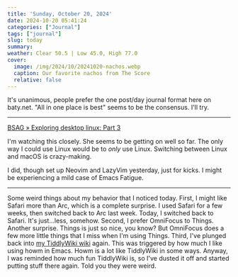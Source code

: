 ```yaml
---
title: 'Sunday, October 20, 2024'
date: 2024-10-20 05:41:24
categories: ["Journal"]
tags: ["journal"]
slug: today
summary: 
weather: Clear 50.5 | Low 45.0, High 77.0
cover: 
  image: /img/2024/10/20241020-nachos.webp
  caption: Our favorite nachos from The Score
  relative: false
---
```



It's unanimous, people prefer the one post/day journal format here on baty.net. "All in one place is best" seems to be the consensus. I'll try.

----

[BSAG » Exploring desktop linux: Part 3](https://www.rousette.org.uk/archives/exploring-desktop-linux-p3/)

I'm watching this closely. She seems to be getting on well so far. The only way I could use Linux would be to _only_ use Linux. Switching between Linux and macOS is crazy-making. 

I did, though set up Neovim and LazyVim yesterday, just for kicks. I might be experiencing a mild case of Emacs Fatigue.

----

Some weird things about my behavior that I noticed today. First, I might like Safari more than Arc, which is a complete surprise. I used Safari for a few weeks, then switched back to Arc last week. Today, I switched back to Safari. It's just...less, somehow. Second, I prefer OmniFocus to Things. Another surprise. Things is just so nice, you know? But OmniFocus does a few more little things that I miss when I'm using Things. Third, I've plunged back into [my TiddlyWiki wiki](https://wiki.baty.net) again. This was triggered by how much I like using howm in Emacs. Howm is a lot like TiddlyWiki in some ways. Anyway, I was reminded how much fun TiddlyWiki is, so I've dusted it off and started putting stuff there again. Told you they were weird.
